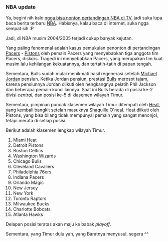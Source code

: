 ### NBA update

<p>Ya, begini nih kalo <a href="http://aldi.kriwil.com/2005/02/22/mau-nonton-nba-allstar-2005/">ngga bisa nonton pertandingan NBA di TV</a>,
jadi suka lupa baca berita terbaru <a href="http://www.nba.com" title="NBA">NBA</a>. Habisnya, kalau baca di internet, suka ngga sempat sih :P</p>

<!-- readmore --><p>Jadi, di NBA musim 2004/2005 terjadi cukup banyak kejutan.
Yang paling fenomenal adalah kasus pemukulan penonton di
pertandingan <a href="http://www.nba.com/pacers/" title="Indiana Pacers">Pacers</a> - <a href="http://www.nba.com/pistons/" title="Detroit Pistons">Pistons</a> oleh pemain Pacers yang
menyebabkan tiga anggota tim Pacers, diskors. Tragedi
ini menyebabkan Pacers, yang merupakan tim kuat musim lalu
kehilangan kekuatannya, dan tertatih-tatih di papan tengah.</p>

<p>Sementara, Bulls sudah mulai menikmati hasil regenerasi
setelah <a href="http://www.nba.com/playerfile/michael_jordan" title="Michael Jordan">Michael Jordan</a> pensiun. Ketika Jordan pensiun, prestasi
<a href="http://www.nba.com/bulls/" title="Chicago Bulls">Bulls</a> merosot tajam, karena pensiunnya Jordan diikuti
oleh hengkangnya pelatih Phil Jackson dan beberapa pemain
kunci lainnya. Saat ini Bulls berada di posisi ke-2 divisi
<em>central</em>, dan posisi ke-5 di klasemen wilayah Timur.</p>

<p>Sementara, pimpinan puncak klasemen wilayah Timur ditempati
oleh <a href="http://www.nba.com/heat/" title="Miami Heat">Heat</a>, yang kembali bangkit setelah masuknya <a href="http://www.shaq.com/" title="Shaquille O'Neal">Shaquille O'neal</a>.
Heat diikuti oleh Pistons, yang bisa bilang tidak
mempunyai pemain yang sangat menonjol, tetapi merata di
setiap posisi.</p>

<p>Berikut adalah klasemen lengkap wilayah Timur.</p>

<ol>
<li>Miami Heat</li>
<li>Detroit Pistons</li>
<li>Boston Celtics</li>
<li>Washington Wizards</li>
<li>Chicago Bulls</li>
<li>Cleveland Cavaliers</li>
<li>Philadelphia 76ers</li>
<li>Indiana Pacers</li>
<li>Orlando Magic</li>
<li>New Jersey </li>
<li>New York </li>
<li>Toronto Raptors</li>
<li>Milwaukee Bucks</li>
<li>Charlotte Bobcats</li>
<li>Atlanta Hawks</li>
</ol>

<p>Delapan posisi teratas akan maju ke babak <em>playoff</em>.</p>

<p>Sementara, yang Timur dulu yah, yang Baratnya menyusul, segera ^^</p>


<!-- {"time": "2005-03-29 12:37:13", "title": "NBA update"} -->
